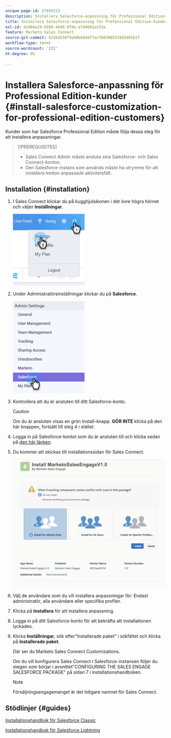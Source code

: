 ```yaml
---
unique-page-id: 27656223
description: Installera Salesforce-anpassning för Professional Edition-kunder - Marketo Docs - produktdokumentation
title: Installera Salesforce-anpassning för Professional Edition-kunder
exl-id: dc004a28-b580-4449-9fde-e744681ac53a
feature: Marketo Sales Connect
source-git-commit: 431bd258f9a68bbb9df7acf043085578d3d91b1f
workflow-type: tm+mt
source-wordcount: '272'
ht-degree: 0%

---
```


# Installera Salesforce-anpassning för Professional Edition-kunder {#install-salesforce-customization-for-professional-edition-customers}

Kunder som har Salesforce Professional Edition måste följa dessa steg för att installera anpassningar.

>[!PREREQUISITES]
>
>* Sales Connect Admin måste ansluta sina Salesforce- och Sales Connect-konton.
>* Den Salesforce-instans som används måste ha utrymme för att installera tretton anpassade aktivitetsfält.

## Installation {#installation}

1. I Sales Connect klickar du på kugghjulsikonen i det övre högra hörnet och väljer **Inställningar**.

   ![](assets/one-4.png)

1. Under Administratörsinställningar klickar du på **Salesforce**.

   ![](assets/two-4.png)

1. Kontrollera att du är ansluten till ditt Salesforce-konto.

   >[!CAUTION]
   >
   >Om du är ansluten visas en grön Install-knapp. **GÖR INTE** klicka på den här knappen, fortsätt till steg 4 i stället.

1. Logga in på Salesforce-kontot som du är ansluten till och klicka sedan på [den här länken](https://login.salesforce.com/packaging/installPackage.apexp?p0=04t0b000001oWEZ).
1. Du kommer att skickas till installationssidan för Sales Connect.

   ![](assets/install-package.png)

1. Välj de användare som du vill installera anpassningar för: Endast administratör, alla användare eller specifika profiler.
1. Klicka på **Installera** för att installera anpassning.
1. Logga in på ditt Salesforce-konto för att bekräfta att installationen lyckades.
1. Klicka **Inställningar**, sök efter&quot;Installerade paket&quot; i sökfältet och klicka på **Installerade paket**.

   Där ser du Marketo Sales Connect Customizations.

   Om du vill konfigurera Sales Connect i Salesforce-instansen följer du stegen som börjar i avsnittet&quot;CONFIGURING THE SALES ENGAGE SALESFORCE PACKAGE&quot; på sidan 7 i installationshandboken.

   >[!NOTE]
   >
   >Försäljningsengagemanget är det tidigare namnet för Sales Connect.

## Stödlinjer {#guides}

[Installationshandbok för Salesforce Classic](https://s3.amazonaws.com/tout-user-store/salesforce/assets/Marketo+Sales+Engage+For+Salesforce_+Installation+and+Success+Guide.pdf)

[Installationshandbok för Salesforce Lightning](https://s3.amazonaws.com/tout-user-store/salesforce/assets/SF+Guide+for+Lightning.pdf)
